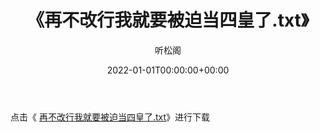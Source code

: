 ﻿---
title:  《再不改行我就要被迫当四皇了.txt》
date:   2022-01-01T00:00:00+00:00
author: 听松阁
layout: post
permalink: /再不改行我就要被迫当四皇了/
categories: 小说
tags: [小说]
---

点击《 [再不改行我就要被迫当四皇了.txt](http://img.660000.xyz/bookstukust/book/bntxt/10/再不改行我就要被迫当四皇了.txt)》进行下载